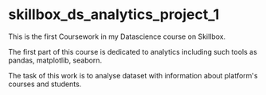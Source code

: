 # skillbox_ds_analytics_project_1 

This is the first Coursework in my Datascience course on Skillbox.

The first part of this course is dedicated to analytics including such tools as pandas, matplotlib, seaborn.

The task of this work is to analyse dataset with information about platform's courses and students.
